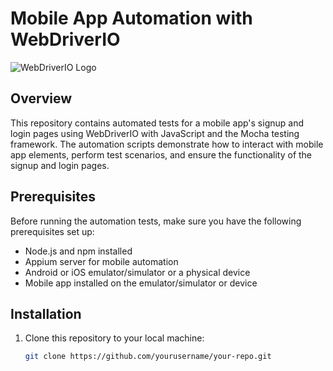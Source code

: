 # Mobile App Automation with WebDriverIO

![WebDriverIO Logo](https://webdriver.io/img/wdio.png)

## Overview

This repository contains automated tests for a mobile app's signup and login pages using WebDriverIO with JavaScript and the Mocha testing framework. The automation scripts demonstrate how to interact with mobile app elements, perform test scenarios, and ensure the functionality of the signup and login pages.

## Prerequisites

Before running the automation tests, make sure you have the following prerequisites set up:

- Node.js and npm installed
- Appium server for mobile automation
- Android or iOS emulator/simulator or a physical device
- Mobile app installed on the emulator/simulator or device

## Installation

1. Clone this repository to your local machine:

   ```bash
   git clone https://github.com/yourusername/your-repo.git
